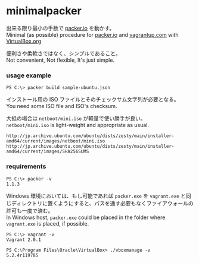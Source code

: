 # minimalpacker
出来る限り最小の手数で [packer.io](https://www.packer.io) を動かす。  
Minimal (as possible) procedure for [packer.io](https://www.packer.io) and [vagrantup.com](https://www.vagrantup.com) with [VirtualBox.org](https://www.virtualbox.org)

便利さや柔軟さではなく、シンプルであること。  
Not convenient, Not flexible, It's just simple.

### usage example
```
PS C:\> packer build sample-ubuntu.json
```
インストール用の ISO ファイルとそのチェックサム文字列が必要となる。  
You need some ISO file and ISO's checksum.

大抵の場合は `netboot/mini.iso` が軽量で使い勝手が良い。  
`netboot/mini.iso` is light-weight and appropriate as usual.
```
http://jp.archive.ubuntu.com/ubuntu/dists/zesty/main/installer-amd64/current/images/netboot/mini.iso
http://jp.archive.ubuntu.com/ubuntu/dists/zesty/main/installer-amd64/current/images/SHA256SUMS
```

### requirements
```
PS C:\> packer -v
1.1.3
```
Windows 環境においては、もし可能であれば `packer.exe` を `vagrant.exe` と同じディレクトリに置くようにすると、パスを通す必要もなくファイアウォールの許可も一度で済む。  
In Windows host, `packer.exe` could be placed in the folder where `vagrant.exe` is placed, if possible.

```
PS C:\> vagrant -v
Vagrant 2.0.1
```

```
PS C:\Program Files\Oracle\VirtualBox> ./vboxmanage -v
5.2.4r119785
```
